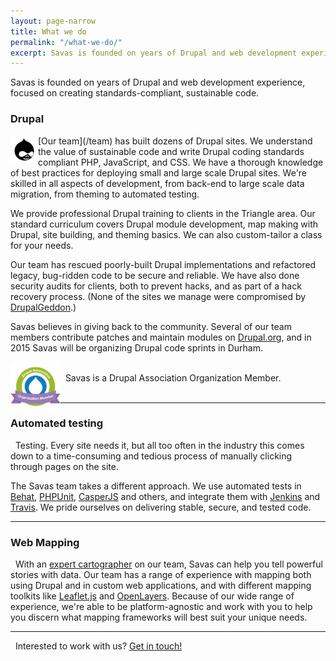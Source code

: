 ```yaml
---
layout: page-narrow
title: What we do
permalink: "/what-we-do/"
excerpt: Savas is founded on years of Drupal and web development experience, focused on creating standards-compliant, sustainable code.
---
```


<p class="page-description">Savas is founded on years of Drupal and web development experience, focused on creating standards-compliant, sustainable code.</p>

### Drupal

<img src="/assets/icons/drupal.png" alt="druplicon" align="left" height="44px" width="44px">
[Our team](/team) has built dozens of Drupal sites. We understand the value of sustainable code and write Drupal coding standards compliant PHP, JavaScript, and CSS. We have a thorough knowledge of best practices for deploying small and large scale Drupal sites. We're skilled in all aspects of development, from back-end to large scale data migration, from theming to automated testing.

We provide professional Drupal training to clients in the Triangle area. Our standard curriculum covers Drupal module development, map making with Drupal, site building, and theming basics. We can also custom-tailor a class for your needs.

Our team has rescued poorly-built Drupal implementations and refactored legacy, bug-ridden code to be secure and reliable. We have also done security audits for clients, both to prevent hacks, and as part of a hack recovery process. (None of the sites we manage were compromised by [DrupalGeddon](https://www.drupal.org/project/drupalgeddon).)

Savas believes in giving back to the community. Several of our team members contribute patches and maintain modules on [Drupal.org](https://www.drupal.org), and in 2015 Savas will be organizing Drupal code sprints in Durham.

<img src="/assets/img/drupal_assoc_member_logo.png" align="left" height="80px" width="80px" alt="Drupal Association logo">
<br>&nbsp;&nbsp;Savas is a Drupal Association Organization Member.<br><br>

---

### Automated testing

<i class="fa fa-check-circle-o fa-2x fa-pull-left"></i>&nbsp;&nbsp;Testing. Every site needs it, but all too often in the industry this comes down to a time-consuming and tedious process of manually clicking through pages on the site.

The Savas team takes a different approach. We use automated tests in [Behat](http://behat.org), [PHPUnit](http://phpunit.de), [CasperJS](http://casperjs.org) and others, and integrate them with [Jenkins](http://jenkins-ci.org) and [Travis](http://travis-ci.org). We pride ourselves on delivering stable, secure, and tested code.

---

### Web Mapping

<i class="fa fa-globe fa-2x fa-pull-left"></i>&nbsp;&nbsp;With an [expert cartographer](/team/tim-stallmann) on our team, Savas can help you tell powerful stories with data. Our team has a range of experience with mapping both using Drupal and in custom web applications, and with different mapping toolkits like [Leaflet.js](http://leafletjs.com) and [OpenLayers](http://www.openlayers.org). Because of our wide range of experience, we're able to be platform-agnostic and work with you to help you discern what mapping frameworks will best suit your unique needs.

---

<i class="fa fa-fax"></i>&nbsp;&nbsp;Interested to work with us? [Get in touch!](/contact)
